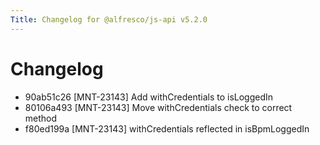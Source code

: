 ```yaml
---
Title: Changelog for @alfresco/js-api v5.2.0
---
```


# Changelog

- 90ab51c26 [MNT-23143] Add withCredentials to isLoggedIn
- 80106a493 [MNT-23143] Move withCredentials check to correct method
- f80ed199a [MNT-23143] withCredentials reflected in isBpmLoggedIn